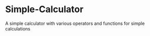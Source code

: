 # Simple-Calculator
A simple calculator with various operators and functions for simple calculations
